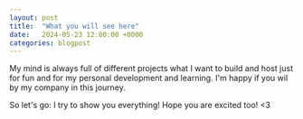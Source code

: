 ```yaml
---
layout: post
title:  "What you will see here"
date:   2024-05-23 12:00:00 +0000
categories: blogpost
---
```


My mind is always full of different projects what I want to build and host just for fun and for my personal development and learning. I'm happy if you wil by my company in this journey. 

So let's go: I try to show you everything! Hope you are excited too! <3